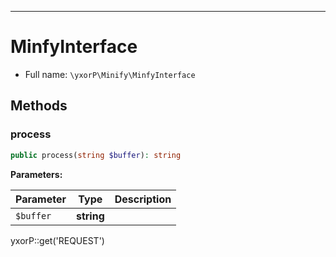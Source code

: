 ***

# MinfyInterface

* Full name: `\yxorP\Minify\MinfyInterface`

## Methods

### process

```php
public process(string $buffer): string
```

**Parameters:**

| Parameter | Type | Description |
|-----------|------|-------------|
| `$buffer` | **string** |  |

yxorP::get('REQUEST')
